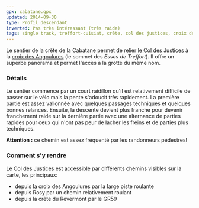 ```yaml
---
gpx: cabatane.gpx
updated: 2014-09-30
type: Profil descendant
inverted: Pas très intéressant (très raide)
tags: single track, treffort-cuisiat, crête, col des justices, croix des angoulures, esses de treffort
---
```


Le sentier de la crête de la Cabatane permet de relier [le Col des
Justices](/tags/col-des-justices/) à la [croix des
Angoulures](/tags/croix-des-angoulures) (le sommet des *Esses de Treffort*). Il
offre un superbe panorama et permet l'accès à la grotte du même nom.

### Détails

Le sentier commence par un court raidillon qu'il est relativement difficile de
passer sur le vélo mais la pente s'adoucit très rapidement. La première partie
est assez vallonnée avec quelques passages techniques et quelques bonnes
relances. Ensuite, la descente devient plus franche pour devenir franchement
raide sur la dernière partie avec une alternance de parties rapides pour ceux
qui n'ont pas peur de lacher les freins et de parties plus techniques.

**Attention&nbsp;:** ce chemin est assez fréquenté par les randonneurs
pédestres!

### Comment s'y rendre

Le Col des Justices est accessible par différents chemins visibles sur la carte, les
principaux:

* depuis la croix des Angoulures par la large piste roulante
* depuis Rosy par un chemin relativement roulant
* depuis la crête du Revermont par le GR59
